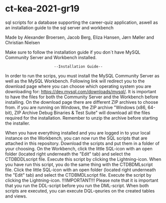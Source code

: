 # ct-kea-2021-gr19
sql scripts for a database supporting the career-quiz application, aswell as an installation guide to the sql server and workbench

Made by Alexander Broersen, Jacob Berg, Eliza Hansen, Jørn Møller and Christian Nielsen

Make sure to follow the installation guide if you don´t have MySQL Community Server and Workbench installed.

                          --Installation Guide--
In order to run the scrips, you must install the MySQL Community Server as well as the MySQL Workbench. Following link will redirect you to the download page where you can choose which operating system you are downloading for: https://dev.mysql.com/downloads/mysql/.
It is important to have the files for both the Community Server and the Workbench before installing. On the download page there are different ZIP archives to choose from. if you are running on Windows, the ZIP archive "Windows (x86, 64-bit), ZIP Archive Debug Binaries & Test Suite" will download all the files required for the installation. Remember to unzip the archive before starting the installer.

When you have everything installed and you are logged in to your local instance on the Workbench, you can now run the SQL scripts that are attached in this repository. Download the scripts and put them in a folder of your choosing. On the Workbench, click the little SQL-icon with an open folder (located right underneath the "Edit" tab) and select the CTDBDDLscript file. Execute this script by clicking the Lightning-icon. When you have run this script, you do the same thing with the CTDBDMLscript file. Click the little SQL-icon with an open folder (located right underneath the "Edit" tab) and select the CTDBMDLscript file. Execute the script by clicking the Lightning-icon.
                            !!!IMPORTANT!!!
Please note that it is important that you run the DDL-script before you run the     DML-script. When both scripts are executed, you can execute DQL-qeuries on the created tables and views.
